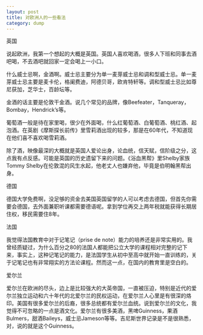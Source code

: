 ```yaml
---
layout: post
title: 对欧洲人的一些看法
category: dump
---
```

英国

说起欧洲，我第一个想起的大概是英国。英国人喜欢喝酒，很多人下班和同事去酒吧喝，不去酒吧就回家一定会喝上一小口。

什么威士忌啊，金酒啊。威士忌主要分为单一麦芽威士忌和调和型威士忌。单一麦芽威士忌主要是麦卡伦，格阑费迪，阿德贝哥，欧肯特轩等。调和型威士忌比如尊尼获加，芝华士，百龄坛等。

金酒的话主要是伦敦干金酒。说几个常见的品牌，像Beefeater，Tanqueray，Bombay，Hendrick’s等。

葡萄酒一般是待在家里喝，很少在外面喝，什么红葡萄酒、白葡萄酒、桃红酒、起泡酒。在英剧《摩斯探长前传》里雪莉酒出现的较多，那是在60年代，不知道现在他们喜不喜欢喝雪莉酒。

除了酒，映像最深的大概就是英国人爱论出身，论血统，信天赋，信阶级之分，这点我有点反感。可能是英国的历史遗留下来的问题。《浴血黑帮》里Shelby家族Tommy Shelby在伦敦混的风生水起，他老丈人也嫌弃他，毕竟是伯明翰黑帮出身。

德国

德国大学免费啊，没足够的资金去美国英国留学的人可以考虑去德国，但首先你需要会德国，去外面兼职听课都需要德语呢。拿到学位再交上两年税就能获得长期居住权，移民需要住8年。

法国

我觉得法国教育中对于记笔记（prise de note）能力的培养还是非常实用的。我曾经质疑过，为什么百分之80的法国人都能把公立大学的课程相对完整的记下来，事实上，这种记笔记的能力，是法国学生从初中至高中就开始一直训练的，关于记笔记也有非常翔实的方法论课程。然而这一点，在国内的教育里是空白的。

爱尔兰

爱尔兰在欧洲的尽头，边上是比较强大的大英帝国，一直被压迫，特别是近代的爱尔兰独立运动和六十年代的北爱尔兰的民权运动，在爱尔兰人心里是有很深的烙印。美国有很多爱尔兰的后裔，很多总统都有爱尔兰血统。说到爱尔兰的文化，我觉得不可忽略的一点是酒文化。爱尔兰有很多美酒，黑啤Guinness，果酒Bulmers，甜酒Baileys，威士忌Jameson等等。吉尼斯世界记录是不是很熟悉，对，说的就是这个Guinness。